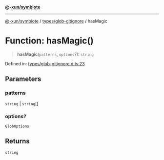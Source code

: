 [**@-xun/symbiote**](../../../README.md)

***

[@-xun/symbiote](../../../README.md) / [types/glob-gitignore](../README.md) / hasMagic

# Function: hasMagic()

> **hasMagic**(`patterns`, `options`?): `string`

Defined in: [types/glob-gitignore.d.ts:23](https://github.com/Xunnamius/symbiote/blob/450d03a1056a8788295047b24c95dce90c4543b9/types/glob-gitignore.d.ts#L23)

## Parameters

### patterns

`string` | `string`[]

### options?

`GlobOptions`

## Returns

`string`
